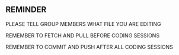 REMINDER
------------------------------------
PLEASE TELL GROUP MEMBERS WHAT FILE YOU ARE EDITING 

REMEMBER TO FETCH AND PULL BEFORE CODING SESSIONS 

REMEMBER TO COMMIT AND PUSH AFTER ALL CODING SESSIONS


